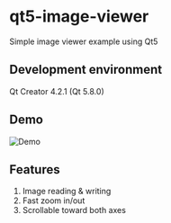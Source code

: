 # qt5-image-viewer

Simple image viewer example using Qt5

## Development environment

Qt Creator 4.2.1 (Qt 5.8.0)

## Demo

![Demo](demo.gif)

## Features

1. Image reading & writing
2. Fast zoom in/out
3. Scrollable toward both axes
